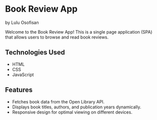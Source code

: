 # Book Review App
by Lulu Osofisan

Welcome to the Book Review App! This is a single page application (SPA) that allows users to browse and read book reviews.


## Technologies Used

- HTML
- CSS
- JavaScript

## Features

- Fetches book data from the Open Library API.
- Displays book titles, authors, and publication years dynamically.
- Responsive design for optimal viewing on different devices.
